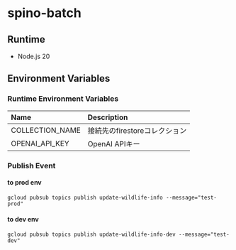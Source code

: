 # spino-batch

## Runtime
* Node.js 20

## Environment Variables
### Runtime Environment Variables
| Name            | Description         |
|:----------------|:--------------------|
| COLLECTION_NAME | 接続先のfirestoreコレクション |
| OPENAI_API_KEY  | OpenAI APIキー        |

### Publish Event 
#### to prod env
```shell
gcloud pubsub topics publish update-wildlife-info --message="test-prod"
```
#### to dev env
```shell
gcloud pubsub topics publish update-wildlife-info-dev --message="test-dev"
```
